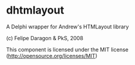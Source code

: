 dhtmlayout
==========

A Delphi wrapper for Andrew's HTMLayout library

(c) Felipe Daragon & PkS, 2008

This component is licensed under the MIT license
(http://opensource.org/licenses/MIT)
